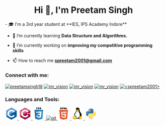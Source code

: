 <h1 align="center">Hi 👋, I'm Preetam Singh</h1>
- 🎓 I'm a 3rd year student at  **IES, IPS Academy Indore**

- 🌱 I’m currently learning **Data Structure and Algorithms.**

- 🔭 I’m currently working on **improving my competitive programming skills**

- 📫 How to reach me **spreetam2001@gmail.com**

<h3 align="left">Connect with me:</h3>
<p align="left">
<a href="https://linkedin.com/in/preetamsingh18" target="blank"><img align="center" src="https://raw.githubusercontent.com/rahuldkjain/github-profile-readme-generator/master/src/images/icons/Social/linked-in-alt.svg" alt="preetamsingh18" height="30" width="40" /></a>
<a href="https://www.codechef.com/users/mr_vision" target="blank"><img align="center" src="https://cdn.jsdelivr.net/npm/simple-icons@3.1.0/icons/codechef.svg" alt="mr_vision" height="30" width="40" /></a>
<a href="https://www.hackerrank.com/mr_vision" target="blank"><img align="center" src="https://raw.githubusercontent.com/rahuldkjain/github-profile-readme-generator/master/src/images/icons/Social/hackerrank.svg" alt="mr_vision" height="30" width="40" /></a>
<a href="https://codeforces.com/profile/mr_vision" target="blank"><img align="center" src="https://cdn.jsdelivr.net/npm/simple-icons@3.0.1/icons/codeforces.svg" alt="mr_vision" height="30" width="40" /></a>
<a href="https://auth.geeksforgeeks.org/user/<spreetam2001>" target="blank"><img align="center" src="https://raw.githubusercontent.com/rahuldkjain/github-profile-readme-generator/master/src/images/icons/Social/geeks-for-geeks.svg" alt="<spreetam2001>" height="30" width="40" /></a>
</p>

<h3 align="left">Languages and Tools:</h3>
<p align="left"> <a href="https://www.cprogramming.com/" target="_blank"> <img src="https://raw.githubusercontent.com/devicons/devicon/master/icons/c/c-original.svg" alt="c" width="40" height="40"/> </a> <a href="https://www.w3schools.com/cpp/" target="_blank"> <img src="https://raw.githubusercontent.com/devicons/devicon/master/icons/cplusplus/cplusplus-original.svg" alt="cplusplus" width="40" height="40"/> </a> <a href="https://www.w3schools.com/css/" target="_blank"> <img src="https://raw.githubusercontent.com/devicons/devicon/master/icons/css3/css3-original-wordmark.svg" alt="css3" width="40" height="40"/> </a> <a href="https://git-scm.com/" target="_blank"> <img src="https://www.vectorlogo.zone/logos/git-scm/git-scm-icon.svg" alt="git" width="40" height="40"/> </a> <a href="https://www.w3.org/html/" target="_blank"> <img src="https://raw.githubusercontent.com/devicons/devicon/master/icons/html5/html5-original-wordmark.svg" alt="html5" width="40" height="40"/> </a> <a href="https://www.linux.org/" target="_blank"> <img src="https://raw.githubusercontent.com/devicons/devicon/master/icons/linux/linux-original.svg" alt="linux" width="40" height="40"/> </a> <a href="https://www.python.org" target="_blank"> <img src="https://raw.githubusercontent.com/devicons/devicon/master/icons/python/python-original.svg" alt="python" width="40" height="40"/> </a> </p>
